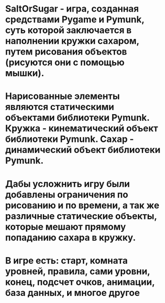 # SaltOrSugar - игра, созданная средствами Pygame и Pymunk, суть которой заключается в наполнении кружки сахаром, путем рисования объектов (рисуются они с помощью мышки).
# Нарисованные элементы являются статическими объектами библиотеки Pymunk. Кружка - кинематический объект библиотеки Pymunk. Сахар - динамический объект библиотеки Pymunk.
# Дабы усложнить игру были добавлены ограничения по рисованию и по времени, а так же различные статические объекты, которые мешают прямому попаданию сахара в кружку.
# В игре есть: старт, комната уровней, правила, сами уровни, конец, подсчет очков, анимации, база данных, и многое другое
